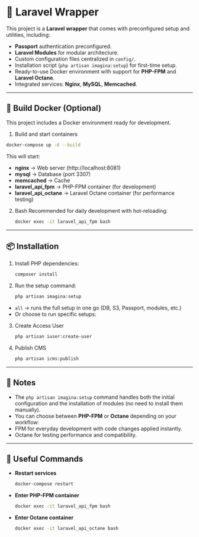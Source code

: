 # 🚀 Laravel Wrapper

This project is a **Laravel wrapper** that comes with preconfigured setup and utilities, including:

- **Passport** authentication preconfigured.
- **Laravel Modules** for modular architecture.
- Custom configuration files centralized in `config/`.
- Installation script (`php artisan imagina:setup`) for first-time setup.
- Ready-to-use Docker environment with support for **PHP-FPM** and **Laravel Octane**.
- Integrated services: **Nginx**, **MySQL**, **Memcached**.

---

## 🐳 Build Docker (Optional)

This project includes a Docker environment ready for development.

1. Build and start containers

```bash
docker-compose up -d --build
```

This will start:

- **nginx** → Web server (http://localhost:8081)
- **mysql** → Database (port 3307)
- **memcached** → Cache
- **laravel_api_fpm** → PHP-FPM container (for development)
- **laravel_api_octane** → Laravel Octane container (for performance testing)

2. Bash
   Recommended for daily development with hot-reloading:
   ```bash
   docker exec -it laravel_api_fpm bash
   ```
   
---

## 📦 Installation

1. Install PHP dependencies:
   ```bash
   composer install
   ```

2. Run the setup command:
   ```bash
   php artisan imagina:setup
   ```

- `all` → runs the full setup in one go (DB, S3, Passport, modules, etc.)
- Or choose to run specific setups:

3. Create Access User
   ```bash
   php artisan iuser:create-user
   ```

4. Publish CMS
   ```bash
   php artisan icms:publish
   ```

---

## 📝 Notes

- The `php artisan imagina:setup` command handles both the initial configuration and the installation of modules (no
  need to install them manually).
- You can choose between **PHP-FPM** or **Octane** depending on your workflow:
- FPM for everyday development with code changes applied instantly.
- Octane for testing performance and compatibility.

---

## 📜 Useful Commands

- **Restart services**
  ```bash
  docker-compose restart
  ```
- **Enter PHP-FPM container**
  ```bash
  docker exec -it laravel_api_fpm bash
  ```
- **Enter Octane container**
  ```bash
  docker exec -it laravel_api_octane bash
  ```
